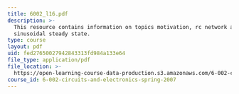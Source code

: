 ```yaml
---
title: 6002_l16.pdf
description: >-
  This resource contains information on topics motivation, rc network and
  sinusoidal steady state.
type: course
layout: pdf
uid: fed27650027942843313fd984a133e64
file_type: application/pdf
file_location: >-
  https://open-learning-course-data-production.s3.amazonaws.com/6-002-circuits-and-electronics-spring-2007/fed27650027942843313fd984a133e64_6002_l16.pdf
course_id: 6-002-circuits-and-electronics-spring-2007
---
```

